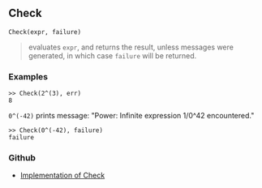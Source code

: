 ## Check

```
Check(expr, failure)
```

> evaluates `expr`, and returns the result, unless messages were generated, in which case  `failure` will be returned.

### Examples
 
```
>> Check(2^(3), err)
8
```

`0^(-42)` prints message: "Power: Infinite expression 1/0^42 encountered."

```
>> Check(0^(-42), failure)
failure
```

### Github

* [Implementation of Check](https://github.com/axkr/symja_android_library/blob/master/symja_android_library/matheclipse-core/src/main/java/org/matheclipse/core/builtin/Programming.java#L334) 
